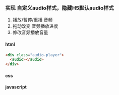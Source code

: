### 实现 自定义audio样式，隐藏H5默认audio样式

1. 播放/暂停/重播 音频
2. 拖动改变 音频播放进度
3. 修改音频播放音量

#### html
```html
<div class="audio-player">
  <audio></audio>
</div>
```
#### css
#### javascript